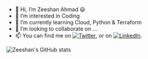 - 👋 Hi, I’m Zeeshan Ahmad 😃
- 👀 I’m interested in Coding
- 🌱 I’m currently learning Cloud, Python & Terraform
- 💞️ I’m looking to collaborate on ...
- 📫 You can find me on [![Twitter][1.2]][1], or on [![LinkedIn][2.2]][2].

![Zeeshan's GitHub stats](https://github-readme-stats.vercel.app/api?username=beingzeeshan&show_icons=true&theme=vue-dark)

<!-- Actual text -->



<!-- Icons -->

[1.2]: http://i.imgur.com/wWzX9uB.png (twitter icon without padding)
[2.2]: https://github.com/MartinHeinz/MartinHeinz/blob/master/linkedin-3-16.png

<!-- Links to your social media accounts -->

[1]: https://twitter.com/zeeshantweet
[2]: https://www.linkedin.com/in/zeeshan-ahmad/



<!---
beingzeeshan/beingzeeshan is a ✨ special ✨ repository because its `README.md` (this file) appears on your GitHub profile.
You can click the Preview link to take a look at your changes.
--->
